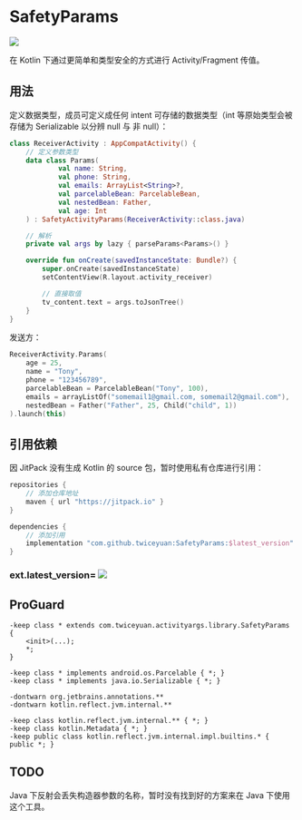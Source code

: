 # SafetyParams

[![](https://jitpack.io/v/twiceyuan/SafetyParms.svg)](https://jitpack.io/#twiceyuan/SafetyParms)

在 Kotlin 下通过更简单和类型安全的方式进行 Activity/Fragment 传值。

## 用法 

定义数据类型，成员可定义成任何 intent 可存储的数据类型（int 等原始类型会被存储为 Serializable 以分辨 null 与 非 null）：

```kotlin
class ReceiverActivity : AppCompatActivity() {
    // 定义参数类型
    data class Params(
            val name: String,
            val phone: String,
            val emails: ArrayList<String>?,
            val parcelableBean: ParcelableBean,
            val nestedBean: Father,
            val age: Int
    ) : SafetyActivityParams(ReceiverActivity::class.java)

    // 解析
    private val args by lazy { parseParams<Params>() }

    override fun onCreate(savedInstanceState: Bundle?) {
        super.onCreate(savedInstanceState)
        setContentView(R.layout.activity_receiver)

        // 直接取值
        tv_content.text = args.toJsonTree()
    }
}
```


发送方：

```kotlin
ReceiverActivity.Params(
    age = 25,
    name = "Tony",
    phone = "123456789",
    parcelableBean = ParcelableBean("Tony", 100),
    emails = arrayListOf("somemail1@gmail.com, somemail2@gmail.com"),
    nestedBean = Father("Father", 25, Child("child", 1))
).launch(this)
```

## 引用依赖

因 JitPack 没有生成 Kotlin 的 source 包，暂时使用私有仓库进行引用：

```groovy
repositories {
    // 添加仓库地址
    maven { url "https://jitpack.io" }
}

dependencies {
    // 添加引用
    implementation "com.github.twiceyuan:SafetyParams:$latest_version"
}
```

### __ext.latest_version=__  [![](https://jitpack.io/v/twiceyuan/SafetyParms.svg)](https://jitpack.io/#twiceyuan/SafetyParms)


## ProGuard

```
-keep class * extends com.twiceyuan.activityargs.library.SafetyParams {
    <init>(...);
    *;
}

-keep class * implements android.os.Parcelable { *; }
-keep class * implements java.io.Serializable { *; }

-dontwarn org.jetbrains.annotations.**
-dontwarn kotlin.reflect.jvm.internal.**

-keep class kotlin.reflect.jvm.internal.** { *; }
-keep class kotlin.Metadata { *; }
-keep public class kotlin.reflect.jvm.internal.impl.builtins.* { public *; }
```

## TODO

Java 下反射会丢失构造器参数的名称，暂时没有找到好的方案来在 Java 下使用这个工具。

